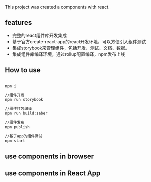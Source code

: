 This project was created a components with react.

## features

- 完整的react组件库开发集成
- 基于官方create-react-app的react开发环境，可以方便引入组件测试
- 集成storybook来管理组件，包括开发、测试、文档、数据。
- 集成组件库编译环境，通过rollup配置编译，npm发布上线


## How to use

```bash

npm i

//组件开发
npm run storybook

//组件打包编译
npm run build:saber

//组件发布
npm publish

//基于app的组件调试
npm start

```


## use components in browser



## use components in React App

